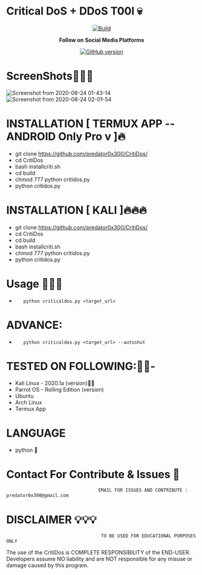 <h1>Critical DoS + DDoS T00l 💀</h1>
<center><a href="https://github.com/khacker1024/CritiDos"><img src="https://img.shields.io/badge/Supported%20OS-Linux%2FWindows%2FmacOS-brightgreengreen.svg" alt="Build" data-canonical-src="https://img.shields.io/badge/Supported%20OS-Linux%2FWindows%2FmacOS-brightgreengreen.svg" style="max-width:100%;"></a></center>
<p align="center">
  <b> Follow on Social Media Platforms </b>
</p>
<p align="center">
<a href="https://www.facebook.com/profile.php?id=100039477441223"><img title="GitHub version" src="https://img.shields.io/badge/-Facebook-blue" ></a> 
</p>

# ScreenShots👨🏼‍💻
![Screenshot from 2020-08-24 01-43-14](https://user-images.githubusercontent.com/57313495/91020128-b263bc00-e60f-11ea-95ad-ca5beb448e32.png)
![Screenshot from 2020-08-24 02-01-54](https://user-images.githubusercontent.com/57313495/91021871-ffe12880-e611-11ea-8814-0c900a716f59.png)


# INSTALLATION [ TERMUX APP --ANDROID Only Pro v ]🔥
* git clone https://github.com/predator0x300/CritiDos/
* cd CritiDos
* bash installcriti.sh
* cd build
* chmod 777 python critidos.py
* python critidos.py

# INSTALLATION [ KALI ]🔥🔥🔥
* git clone https://github.com/predator0x300/CritiDos/
* cd CritiDos
* cd build
* bash installcriti.sh
* chmod 777 python critidos.py
* python critidos.py

# Usage 🙋🏻‍♀️
*        python criticaldos.py <target_url>
# ADVANCE:
*        python criticaldos.py <target_url> --autoshut

# TESTED ON FOLLOWING:👌🏻-
* Kali Linux - 2020.1a (version)👍🏻
* Parrot OS - Rolling Edition (version)
* Ubuntu 
* Arch Linux
* Termux App
# LANGUAGE 
* python 🐍


# Contact For Contribute & Issues 📲

                                      EMAIL FOR ISSUES AND CONTRIBUTE : predator0x300@gmail.com

# DISCLAIMER 💡💡💡
                                       TO BE USED FOR EDUCATIONAL PURPOSES ONLY

The use of the CritiDos is COMPLETE RESPONSIBILITY of the END-USER. Developers assume NO liability and are NOT responsible for any misuse or damage caused by this program. 



